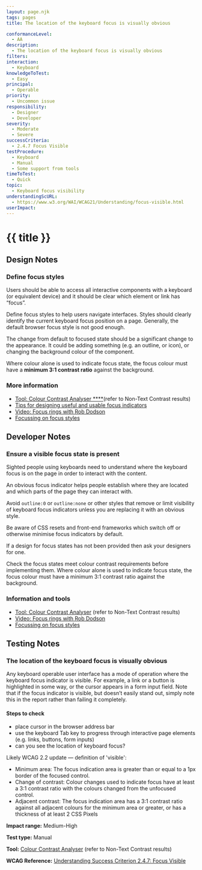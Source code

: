 ```yaml
---
layout: page.njk
tags: pages
title: The location of the keyboard focus is visually obvious

conformanceLevel:
  - AA
description:
  - The location of the keyboard focus is visually obvious
filters:
interaction:
  - Keyboard
knowledgeToTest:
  - Easy
principal:
  - Operable
priority:
  - Uncommon issue
responsibility:
  - Designer
  - Developer
severity:
  - Moderate
  - Severe
successCriteria:
  - 2.4.7 Focus Visible
testProcedure:
  - Keyboard
  - Manual
  - Some support from tools
timeToTest:
  - Quick
topic:
  - Keyboard focus visibility
understandingScURL:
  - https://www.w3.org/WAI/WCAG21/Understanding/focus-visible.html
userImpact:
---
```


# {{ title }}

## Design Notes

### Define focus styles

Users should be able to access all interactive components with a keyboard (or equivalent device) and it should be clear which element or link has “focus”.

Define focus styles to help users navigate interfaces. Styles should clearly identify the current keyboard focus position on a page. Generally, the default browser focus style is not good enough.

The change from default to focused state should be a significant change to the appearance. It could be adding something (e.g. an outline, or icon), or changing the background colour of the component.

Where colour alone is used to indicate focus state, the focus colour must have a **minimum 3:1 contrast ratio** against the background.

### More information

- [Tool: Colour Contrast Analyser ****](https://developer.paciellogroup.com/resources/contrastanalyser/)(refer to Non-Text Contrast results)
- [Tips for designing useful and usable focus indicators](https://www.deque.com/blog/give-site-focus-tips-designing-usable-focus-indicators/)
- [Video: Focus rings with Rob Dodson](https://www.youtube.com/watch?v=ilj2P5-5CjI&list=PLNYkxOF6rcICWx0C9LVWWVqvHlYJyqw7g&index=15)
- [Focussing on focus styles](https://css-tricks.com/focusing-on-focus-styles/)

## Developer Notes

### Ensure a visible focus state is present

Sighted people using keyboards need to understand where the keyboard focus is on the page in order to interact with the content.

An obvious focus indicator helps people establish where they are located and which parts of the page they can interact with.

Avoid `outline:0` or `outline:none` or other styles that remove or limit visibility of keyboard focus indicators unless you are replacing it with an obvious style.

Be aware of CSS resets and front-end frameworks which switch off or otherwise minimise focus indicators by default.

If a design for focus states has not been provided then ask your designers for one.

Check the focus states meet colour contrast requirements before implementing them. Where colour alone is used to indicate focus state, the focus colour must have a minimum 3:1 contrast ratio against the background.

### Information and tools

- [Tool: Colour Contrast Analyser](https://developer.paciellogroup.com/resources/contrastanalyser/) (refer to Non-Text Contrast results)
- [Video: Focus rings with Rob Dodson](https://www.youtube.com/watch?v=ilj2P5-5CjI&list=PLNYkxOF6rcICWx0C9LVWWVqvHlYJyqw7g&index=15)
- [Focussing on focus styles](https://css-tricks.com/focusing-on-focus-styles/)

## Testing Notes

### The location of the keyboard focus is visually obvious

Any keyboard operable user interface has a mode of operation where
the keyboard focus indicator is visible. For example, a link or a button is highlighted in some way, or the cursor appears in a form input field. Note that if the focus indicator is visible, but doesn’t easily stand out, simply note this in the report rather than failing it completely.

#### Steps to check

- place cursor in the browser address bar
- use the keyboard Tab key to progress through interactive page elements (e.g. links, buttons, form inputs)
- can you see the location of keyboard focus?

Likely WCAG 2.2 update — definition of 'visible':

- Minimum area: The focus indication area is greater than or equal to a 1px border of the focused control.
- Change of contrast: Colour changes used to indicate focus have at least a 3:1 contrast ratio with the colours changed from the unfocused control.
- Adjacent contrast: The focus indication area has a 3:1 contrast ratio against all adjacent colours for the minimum area or greater, or has a thickness of at least 2 CSS Pixels

**Impact range:** Medium-High

**Test type:** Manual

**Tool:** [Colour Contrast Analyser](https://developer.paciellogroup.com/resources/contrastanalyser/) (refer to Non-Text Contrast results)

**WCAG Reference:** [Understanding Success Criterion 2.4.7: Focus Visible](https://www.w3.org/WAI/WCAG21/Understanding/focus-visible)
